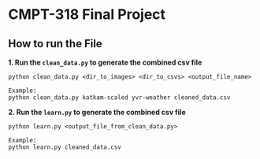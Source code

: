 # CMPT-318 Final Project

## How to run the File

**1. Run the `clean_data.py` to generate the combined csv file**
```
python clean_data.py <dir_to_images> <dir_to_csvs> <output_file_name>

Example:
python clean_data.py katkam-scaled yvr-weather cleaned_data.csv
```

**2. Run the `learn.py` to generate the combined csv file**
```
python learn.py <output_file_from_clean_data.py>

Example:
python learn.py cleaned_data.csv
```